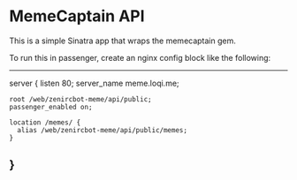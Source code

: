 MemeCaptain API
===============

This is a simple Sinatra app that wraps the memecaptain gem.

To run this in passenger, create an nginx config block like the following:

---
  server {
    listen 80;
    server_name meme.loqi.me;

    root /web/zenircbot-meme/api/public;
    passenger_enabled on;

    location /memes/ {
      alias /web/zenircbot-meme/api/public/memes;
    }
  }       
---


